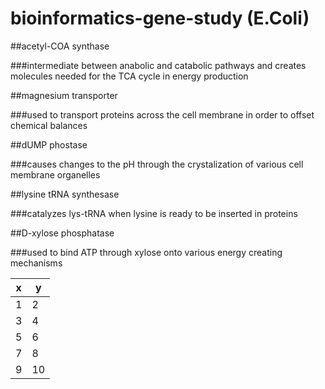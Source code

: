 # bioinformatics-gene-study (E.Coli)

##acetyl-COA synthase 

###intermediate between anabolic and catabolic pathways and creates molecules needed for the TCA cycle in energy production

##magnesium transporter

###used to transport proteins across the cell membrane in order to offset chemical balances

##dUMP phostase

###causes changes to the pH through the crystalization of various cell membrane organelles

##lysine tRNA synthesase

###catalyzes lys-tRNA when lysine is ready to be inserted in proteins

##D-xylose phosphatase

###used to bind ATP through xylose onto various energy creating mechanisms

x|y
---|---
1|2
3|4
5|6
7|8
9|10
